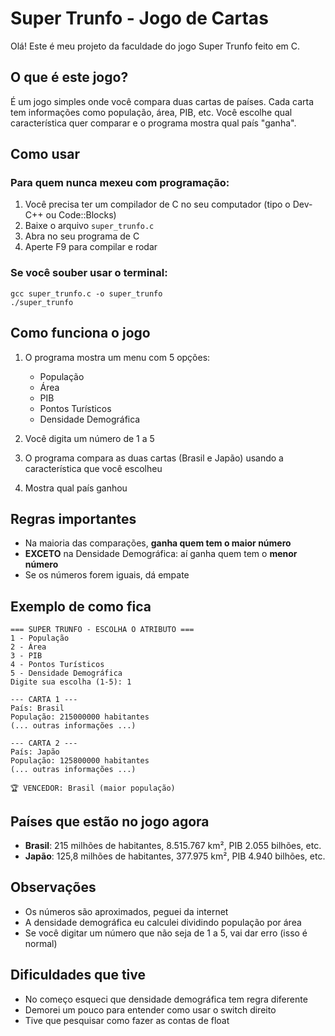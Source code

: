 # Super Trunfo - Jogo de Cartas

Olá! Este é meu projeto da faculdade do jogo Super Trunfo feito em C.

## O que é este jogo?

É um jogo simples onde você compara duas cartas de países. Cada carta tem informações como população, área, PIB, etc. Você escolhe qual característica quer comparar e o programa mostra qual país "ganha".

## Como usar

### Para quem nunca mexeu com programação:

1. Você precisa ter um compilador de C no seu computador (tipo o Dev-C++ ou Code::Blocks)
2. Baixe o arquivo `super_trunfo.c`
3. Abra no seu programa de C
4. Aperte F9 para compilar e rodar

### Se você souber usar o terminal:

```
gcc super_trunfo.c -o super_trunfo
./super_trunfo
```

## Como funciona o jogo

1. O programa mostra um menu com 5 opções:
   - População
   - Área  
   - PIB
   - Pontos Turísticos
   - Densidade Demográfica

2. Você digita um número de 1 a 5

3. O programa compara as duas cartas (Brasil e Japão) usando a característica que você escolheu

4. Mostra qual país ganhou

## Regras importantes

- Na maioria das comparações, **ganha quem tem o maior número**
- **EXCETO** na Densidade Demográfica: aí ganha quem tem o **menor número**
- Se os números forem iguais, dá empate

## Exemplo de como fica

```
=== SUPER TRUNFO - ESCOLHA O ATRIBUTO ===
1 - População
2 - Área
3 - PIB
4 - Pontos Turísticos  
5 - Densidade Demográfica
Digite sua escolha (1-5): 1

--- CARTA 1 ---
País: Brasil
População: 215000000 habitantes
(... outras informações ...)

--- CARTA 2 ---
País: Japão
População: 125800000 habitantes
(... outras informações ...)

🏆 VENCEDOR: Brasil (maior população)
```

## Países que estão no jogo agora

- **Brasil**: 215 milhões de habitantes, 8.515.767 km², PIB 2.055 bilhões, etc.
- **Japão**: 125,8 milhões de habitantes, 377.975 km², PIB 4.940 bilhões, etc.

## Observações

- Os números são aproximados, peguei da internet
- A densidade demográfica eu calculei dividindo população por área
- Se você digitar um número que não seja de 1 a 5, vai dar erro (isso é normal)

## Dificuldades que tive

- No começo esqueci que densidade demográfica tem regra diferente
- Demorei um pouco para entender como usar o switch direito
- Tive que pesquisar como fazer as contas de float
